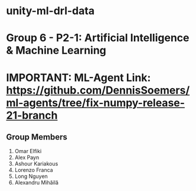 # unity-ml-drl-data
# Group 6 - P2-1: Artificial Intelligence & Machine Learning

# IMPORTANT: ML-Agent Link: https://github.com/DennisSoemers/ml-agents/tree/fix-numpy-release-21-branch

## Group Members
1. Omar Elfiki
2. Alex Payn
3. Ashour Kariakous
4. Lorenzo Franca
5. Long Nguyen
6. Alexandru Mihăilă
